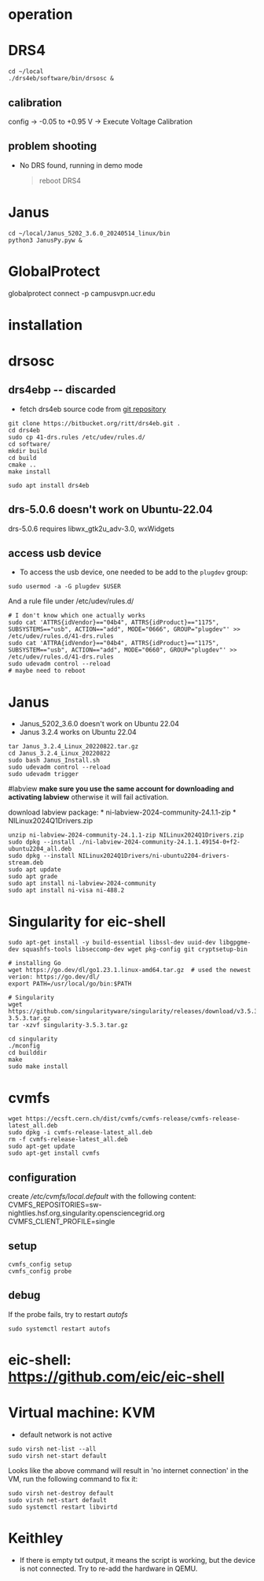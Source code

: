 # operation
# DRS4
```
cd ~/local
./drs4eb/software/bin/drsosc &
```
## calibration
config -> -0.05 to +0.95 V -> Execute Voltage Calibration
## problem shooting
* No DRS found, running in demo mode
    > reboot DRS4

# Janus
```
cd ~/local/Janus_5202_3.6.0_20240514_linux/bin
python3 JanusPy.pyw &
```

# GlobalProtect
globalprotect connect -p campusvpn.ucr.edu


# installation
# drsosc
## drs4ebp -- discarded
* fetch drs4eb source code from [git repository](https://bitbucket.org/ritt/drs4eb.git) 
```
git clone https://bitbucket.org/ritt/drs4eb.git .
cd drs4eb
sudo cp 41-drs.rules /etc/udev/rules.d/
cd software/
mkdir build
cd build
cmake ..
make install
```

```
sudo apt install drs4eb
```


## drs-5.0.6 doesn't work on Ubuntu-22.04
drs-5.0.6 requires libwx_gtk2u_adv-3.0, wxWidgets

## access usb device
* To access the usb device, one needed to be add to the `plugdev` group:
```
sudo usermod -a -G plugdev $USER
```
And a rule file under /etc/udev/rules.d/
```
# I don't know which one actually works
sudo cat 'ATTRS{idVendor}=="04b4", ATTRS{idProduct}=="1175", SUBSYSTEMS=="usb", ACTION=="add", MODE="0666", GROUP="plugdev"' >> /etc/udev/rules.d/41-drs.rules
sudo cat 'ATTRA{idVendor}=="04b4", ATTRS{idProduct}=="1175", SUBSYSTEM=="usb", ACTION=="add", MODE="0660", GROUP="plugdev"' >> /etc/udev/rules.d/41-drs.rules
sudo udevadm control --reload
# maybe need to reboot
```

# Janus
* Janus_5202_3.6.0 doesn't work on Ubuntu 22.04
* Janus 3.2.4 works on Ubuntu 22.04
```
tar Janus_3.2.4_Linux_20220822.tar.gz
cd Janus_3.2.4_Linux_20220822
sudo bash Janus_Install.sh
sudo udevadm control --reload
sudo udevadm trigger

```

#labview
**make sure you use the same account for downloading and activating labview**
otherwise it will fail activation.

download labview package: 
    * ni-labview-2024-community-24.1.1-zip
    * NILinux2024Q1Drivers.zip
```
unzip ni-labview-2024-community-24.1.1-zip NILinux2024Q1Drivers.zip
sudo dpkg --install ./ni-labview-2024-community-24.1.1.49154-0+f2-ubuntu2204_all.deb
sudo dpkg --install NILinux2024Q1Drivers/ni-ubuntu2204-drivers-stream.deb
sudo apt update
sudo apt grade
sudo apt install ni-labview-2024-community
sudo apt install ni-visa ni-488.2
```


# Singularity for eic-shell
```
sudo apt-get install -y build-essential libssl-dev uuid-dev libgpgme-dev squashfs-tools libseccomp-dev wget pkg-config git cryptsetup-bin

# installing Go
wget https://go.dev/dl/go1.23.1.linux-amd64.tar.gz  # used the newest verion: https://go.dev/dl/
export PATH=/usr/local/go/bin:$PATH

# Singularity
wget https://github.com/singularityware/singularity/releases/download/v3.5.3/singularity-3.5.3.tar.gz
tar -xzvf singularity-3.5.3.tar.gz

cd singularity
./mconfig 
cd builddir
make
sudo make install
```

# cvmfs
```
wget https://ecsft.cern.ch/dist/cvmfs/cvmfs-release/cvmfs-release-latest_all.deb
sudo dpkg -i cvmfs-release-latest_all.deb
rm -f cvmfs-release-latest_all.deb
sudo apt-get update
sudo apt-get install cvmfs
```
## configuration
create */etc/cvmfs/local.default* with the following content:
CVMFS_REPOSITORIES=sw-nightlies.hsf.org,singularity.opensciencegrid.org
CVMFS_CLIENT_PROFILE=single

## setup
```
cvmfs_config setup
cvmfs_config probe
```

## debug
If the probe fails, try to restart *autofs*
```
sudo systemctl restart autofs
```

# eic-shell: https://github.com/eic/eic-shell

# Virtual machine: KVM
* default network is not active
```
sudo virsh net-list --all
sudo virsh net-start default
```
Looks like the above command will result in 'no internet connection' in the VM,
run the following command to fix it:
```
sudo virsh net-destroy default
sudo virsh net-start default
sudo systemctl restart libvirtd
```


# Keithley
* If there is empty txt output, it means the script is working, but the device
is not connected. Try to re-add the hardware in QEMU.
